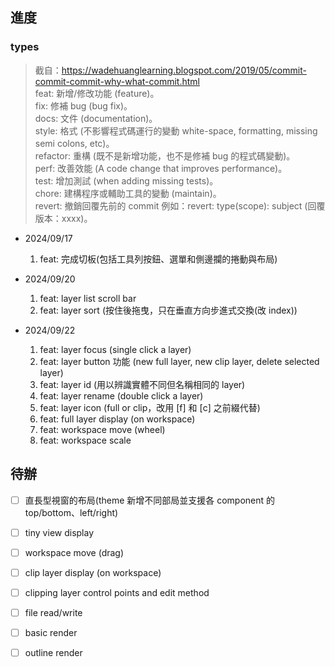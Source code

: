 ## 進度

### types

> 截自：https://wadehuanglearning.blogspot.com/2019/05/commit-commit-commit-why-what-commit.html  
> feat: 新增/修改功能 (feature)。  
> fix: 修補 bug (bug fix)。  
> docs: 文件 (documentation)。  
> style: 格式 (不影響程式碼運行的變動 white-space, formatting, missing semi colons, etc)。  
> refactor: 重構 (既不是新增功能，也不是修補 bug 的程式碼變動)。  
> perf: 改善效能 (A code change that improves performance)。  
> test: 增加測試 (when adding missing tests)。  
> chore: 建構程序或輔助工具的變動 (maintain)。  
> revert: 撤銷回覆先前的 commit 例如：revert: type(scope): subject (回覆版本：xxxx)。

* 2024/09/17
	1. feat: 完成切板(包括工具列按鈕、選單和側邊攔的捲動與布局)

* 2024/09/20
	1. feat: layer list scroll bar
	2. feat: layer sort (按住後拖曳，只在垂直方向步進式交換(改 index))

* 2024/09/22
	1. feat: layer focus (single click a layer)
	2. feat: layer button 功能 (new full layer, new clip layer, delete selected layer)
	3. feat: layer id (用以辨識實體不同但名稱相同的 layer)
	4. feat: layer rename (double click a layer)
	5. feat: layer icon (full or clip，改用 \[f\] 和 \[c\] 之前綴代替)
	6. feat: full layer display (on workspace) 
	7. feat: workspace move (wheel)
	8. feat: workspace scale

## 待辦

- [ ] 直長型視窗的布局(theme 新增不同部局並支援各 component 的 top/bottom、left/right)
- [ ] tiny view display

- [ ] workspace move (drag)
- [ ] clip layer display (on workspace)
- [ ] clipping layer control points and edit method

- [ ] file read/write

- [ ] basic render
- [ ] outline render